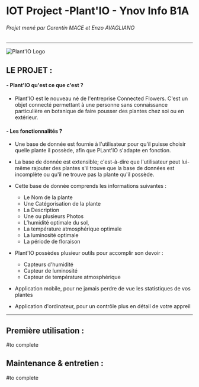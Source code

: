 # **IOT Project -Plant'IO - Ynov Info B1A**

###### Projet mené par Corentin MACE et Enzo AVAGLIANO
---


![Plant'IO Logo](https://cdn.discordapp.com/attachments/531527773680959509/571344311115841536/200x200.png)

## **LE PROJET :**

#### - Plant'IO qu'est ce que c'est ?

  - Plant'IO est le nouveau né de l'entreprise Connected Flowers. C'est un objet connecté permettant à une personne sans connaissance particulière en botanique de faire pousser des plantes chez soi ou en extérieur.


#### - Les fonctionnalités ?
  - Une base de donnée est fournie à l'utilisateur pour qu'il puisse choisir quelle plante il possède, afin que PLant'IO s'adapte en fonction.

  - La base de donnée est extensible; c'est-à-dire que l'utilisateur peut lui-même rajouter des plantes s'il trouve que la base de données est incomplète ou qu'il ne trouve pas la plante qu'il possède.

  - Cette base de donnée comprends les informations suivantes :
    - Le Nom de la plante
    - Une Catégorisation de la plante
    - La Description
    - Une ou plusieurs Photos
    - L’humidité optimale du sol,
    - La température atmosphérique optimale
    - La luminosité optimale
    - La période de floraison

  - Plant'IO possèdes plusieur outils pour accomplir son devoir :
    - Capteurs d'humidité
    - Capteur de luminosité
    - Capteur de température atmosphérique


  - Application mobile, pour ne jamais perdre de vue les statistiques de vos plantes

  - Application d'ordinateur, pour un contrôle plus en détail de votre appreil

  ---

## **Première utilisation :**
#to complete

## **Maintenance & entretien :**
#to complete
